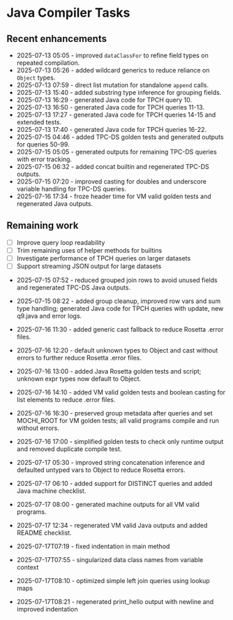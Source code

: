 # Java Compiler Tasks

## Recent enhancements
- 2025-07-13 05:05 - improved `dataClassFor` to refine field types on repeated compilation.
- 2025-07-13 05:26 - added wildcard generics to reduce reliance on `Object` types.
- 2025-07-13 07:59 - direct list mutation for standalone `append` calls.
- 2025-07-13 15:40 - added substring type inference for grouping fields.
- 2025-07-13 16:29 - generated Java code for TPCH query 10.
- 2025-07-13 16:50 - generated Java code for TPCH queries 11-13.
- 2025-07-13 17:27 - generated Java code for TPCH queries 14-15 and extended tests.
- 2025-07-13 17:40 - generated Java code for TPCH queries 16-22.
- 2025-07-15 04:46 - added TPC-DS golden tests and generated outputs for queries 50-99.
- 2025-07-15 05:05 - generated outputs for remaining TPC-DS queries with error tracking.
- 2025-07-15 06:32 - added concat builtin and regenerated TPC-DS outputs.
- 2025-07-15 07:20 - improved casting for doubles and underscore variable handling for TPC-DS queries.
- 2025-07-16 17:34 - froze header time for VM valid golden tests and regenerated Java outputs.

## Remaining work
- [ ] Improve query loop readability
- [ ] Trim remaining uses of helper methods for builtins
- [ ] Investigate performance of TPCH queries on larger datasets
- [ ] Support streaming JSON output for large datasets

- 2025-07-15 07:52 - reduced grouped join rows to avoid unused fields and regenerated TPC-DS Java outputs.
- 2025-07-15 08:22 - added group cleanup, improved row vars and sum type handling; generated Java code for TPCH queries with update, new q9.java and error logs.
- 2025-07-16 11:30 - added generic cast fallback to reduce Rosetta .error files.
- 2025-07-16 12:20 - default unknown types to Object and cast without errors to further reduce Rosetta .error files.
- 2025-07-16 13:00 - added Java Rosetta golden tests and script; unknown expr types now default to Object.
- 2025-07-16 14:10 - added VM valid golden tests and boolean casting for list elements to reduce .error files.
- 2025-07-16 16:30 - preserved group metadata after queries and set MOCHI_ROOT for VM golden tests; all valid programs compile and run without errors.
- 2025-07-16 17:00 - simplified golden tests to check only runtime output and removed duplicate compile test.
- 2025-07-17 05:30 - improved string concatenation inference and defaulted untyped vars to Object to reduce Rosetta errors.
- 2025-07-17 06:10 - added support for DISTINCT queries and added Java machine checklist.
- 2025-07-17 08:00 - generated machine outputs for all VM valid programs.
- 2025-07-17 12:34 - regenerated VM valid Java outputs and added README checklist.
- 2025-07-17T07:19 - fixed indentation in main method
- 2025-07-17T07:55 - singularized data class names from variable context
- 2025-07-17T08:10 - optimized simple left join queries using lookup maps

- 2025-07-17T08:21 - regenerated print_hello output with newline and improved indentation

